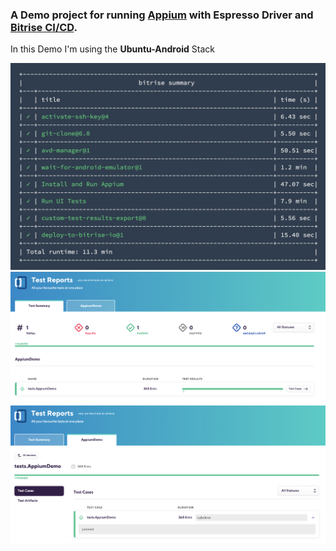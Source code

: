 ### A Demo project for running [Appium](https://appium.io/) with Espresso Driver and [Bitrise CI/CD](https://www.bitrise.io/). 



In this Demo I'm using the  **Ubuntu-Android** Stack

<img src="/build.png" />

<img src="/results1.png" />

<img src="/results2.png" />
